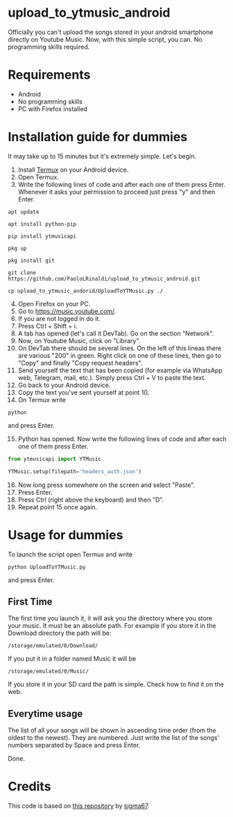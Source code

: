 # upload_to_ytmusic_android
Officially you can't upload the songs stored in your android smartphone directly on Youtube Music.
Now, with this simple script, you can.
No programming skills required.

# Requirements
- Android
- No programming skills
- PC with Firefox installed

# Installation guide for dummies
It may take up to 15 minutes but it's extremely simple.
Let's begin.

1. Install [Termux](https://play.google.com/store/apps/details?id=com.termux&hl=it) on your Android device.
2. Open Termux.
3. Write the following lines of code and after each one of them press Enter. Whenever it asks your permission to proceed just press "y" and then Enter.
```
apt update

apt install python-pip

pip install ytmusicapi

pkg up

pkg install git

git clone https://github.com/PaoloLRinaldi/upload_to_ytmusic_android.git

cp upload_to_ytmusic_andorid/UploadToYTMusic.py ./
```
4. Open Firefox on your PC.
5. Go to https://music.youtube.com/.
6. If you are not logged in do it.
7. Press Ctrl + Shift + i.
8. A tab has opened (let's call it DevTab). Go on the section "Network".
9. Now, on Youtube Music, click on "Library".
10. On DevTab there should be several lines. On the left of this lineas there are various "200" in green. Right click on one of these lines, then go to "Copy" and finally "Copy request headers".
11. Send yourself the text that has been copied (for example via WhatsApp web, Telegram, mail, etc.). Simply press Ctrl + V to paste the text.
12. Go back to your Android device.
13. Copy the text you've sent yourself at point 10.
14. On Termux write
```
python
```
and press Enter.

15. Python has opened. Now write the following lines of code and after each one of them press Enter.
```python
from ytmusicapi import YTMusic
```
```python
YTMusic.setup(filepath='headers_auth.json')
```
16. Now long press somewhere on the screen and select "Paste".
17. Press Enter.
18. Press Ctrl (right above the keyboard) and then "D".
19. Repeat point 15 once again.

# Usage for dummies
To launch the script open Termux and write
```
python UploadToYTMusic.py
```
and press Enter.

## First Time
The first time you launch it, it will ask you the directory where you store your music. It must be an absolute path.
For example if you store it in the Download directory the path will be:
```
/storage/emulated/0/Download/
```
If you put it in a folder named Music it will be
```
/storage/emulated/0/Music/
```
If you store it in your SD card the path is simple. Check how to find it on the web.

## Everytime usage
The list of all your songs will be shown in ascending time order (from the oldest to the newest).
They are numbered. Just write the list of the songs' numbers separated by Space and press Enter.

Done.

# Credits
This code is based on [this repository](https://github.com/sigma67/ytmusicapi.git) by [sigma67](https://github.com/sigma67).
